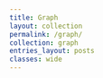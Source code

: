 ```yaml
---
title: Graph
layout: collection
permalink: /graph/
collection: graph
entries_layout: posts
classes: wide
---
```



